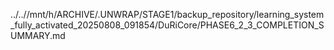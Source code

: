 ../..//mnt/h/ARCHIVE/.UNWRAP/STAGE1/backup_repository/learning_system_fully_activated_20250808_091854/DuRiCore/PHASE6_2_3_COMPLETION_SUMMARY.md